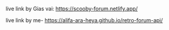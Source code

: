 live link by Gias vai: 
https://scooby-forum.netlify.app/

live link by me-
https://alifa-ara-heya.github.io/retro-forum-api/
